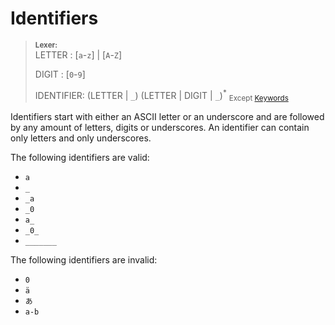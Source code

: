 # Identifiers

> **<sup>Lexer:</sup>**\
> LETTER : [`a`-`z`] | [`A`-`Z`]
>
> DIGIT : [`0`-`9`]
>
> IDENTIFIER: (LETTER | `_`) (LETTER | DIGIT | `_`)<sup>\*</sup> <sub>Except [Keywords](./Keywords.md)</sub>

Identifiers start with either an ASCII letter or an underscore and are followed by any amount of letters, digits or underscores. An identifier can contain only letters and only underscores.

The following identifiers are valid:

- `a`
- `_`
- `_a`
- `_0`
- `a_`
- `_0_`
- `_______`

The following identifiers are invalid:

- `0`
- `ä`
- `あ`
- `a-b`
